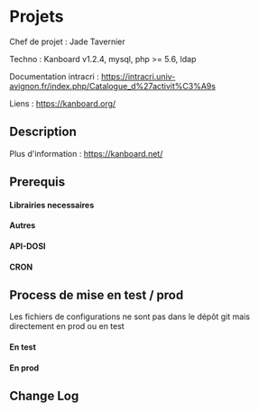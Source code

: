 Projets 
==================================================================
Chef de projet : Jade Tavernier

Techno : Kanboard v1.2.4, mysql, php >= 5.6, ldap

Documentation intracri : https://intracri.univ-avignon.fr/index.php/Catalogue_d%27activit%C3%A9s

Liens : https://kanboard.org/
 
Description
-----------------


Plus d'information : https://kanboard.net/ 

Prerequis
-----------------
#### Librairies necessaires


#### Autres

#### API-DOSI

#### CRON
  
Process de mise en test / prod
-----------------
Les fichiers de configurations ne sont pas dans le dépôt git mais directement en prod ou en test

#### En test


#### En prod


Change Log
-----------------


